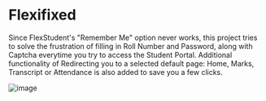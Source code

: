 # Flexifixed
Since FlexStudent's "Remember Me" option never works, this project tries to solve the frustration of filling in Roll Number and Password, along with Captcha everytime you try to access the Student Portal.
Additional functionality of Redirecting you to a selected default page: Home, Marks, Transcript or Attendance is also added to save you a few clicks.

![image](https://github.com/ummayrr/Flexifixed/assets/114747567/5d65f452-2a22-4632-86de-ae485a9996d6)

